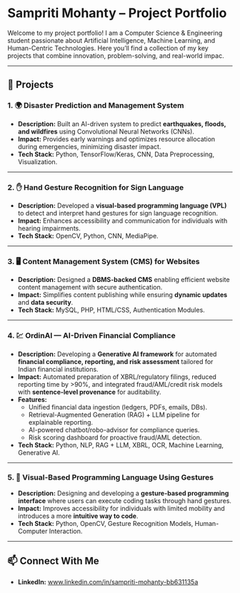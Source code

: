 # Sampriti Mohanty – Project Portfolio  

Welcome to my project portfolio! 
I am a Computer Science & Engineering student passionate about Artificial Intelligence, Machine Learning, and Human-Centric Technologies. Here you’ll find a collection of my key projects that combine innovation, problem-solving, and real-world impac.  

---

## 📌 Projects  

### 1. 🌍 Disaster Prediction and Management System  
- **Description:** Built an AI-driven system to predict **earthquakes, floods, and wildfires** using Convolutional Neural Networks (CNNs).  
- **Impact:** Provides early warnings and optimizes resource allocation during emergencies, minimizing disaster impact.  
- **Tech Stack:** Python, TensorFlow/Keras, CNN, Data Preprocessing, Visualization.  

---

### 2. ✋ Hand Gesture Recognition for Sign Language  
- **Description:** Developed a **visual-based programming language (VPL)** to detect and interpret hand gestures for sign language recognition.  
- **Impact:** Enhances accessibility and communication for individuals with hearing impairments.  
- **Tech Stack:** OpenCV, Python, CNN, MediaPipe.  

---

### 3. 🖥️ Content Management System (CMS) for Websites  
- **Description:** Designed a **DBMS-backed CMS** enabling efficient website content management with secure authentication.  
- **Impact:** Simplifies content publishing while ensuring **dynamic updates** and **data security**.  
- **Tech Stack:** MySQL, PHP, HTML/CSS, Authentication Modules.  

---

### 4. 💹 OrdinAI — AI-Driven Financial Compliance  
- **Description:** Developing a **Generative AI framework** for automated **financial compliance, reporting, and risk assessment** tailored for Indian financial institutions.  
- **Impact:** Automated preparation of XBRL/regulatory filings, reduced reporting time by >90%, and integrated fraud/AML/credit risk models with **sentence-level provenance** for auditability.  
- **Features:**  
  - Unified financial data ingestion (ledgers, PDFs, emails, DBs).  
  - Retrieval-Augmented Generation (RAG) + LLM pipeline for explainable reporting.  
  - AI-powered chatbot/robo-advisor for compliance queries.  
  - Risk scoring dashboard for proactive fraud/AML detection.  
- **Tech Stack:** Python, NLP, RAG + LLM, XBRL, OCR, Machine Learning, Generative AI.  

---

### 5. 🤖 Visual-Based Programming Language Using Gestures  
- **Description:** Designing and developing a **gesture-based programming interface** where users can execute coding tasks through hand gestures.  
- **Impact:** Improves accessibility for individuals with limited mobility and introduces a more **intuitive way to code**.  
- **Tech Stack:** Python, OpenCV, Gesture Recognition Models, Human-Computer Interaction.  

---

## 📫 Connect With Me  
- **LinkedIn:** www.linkedin.com/in/sampriti-mohanty-bb631135a

